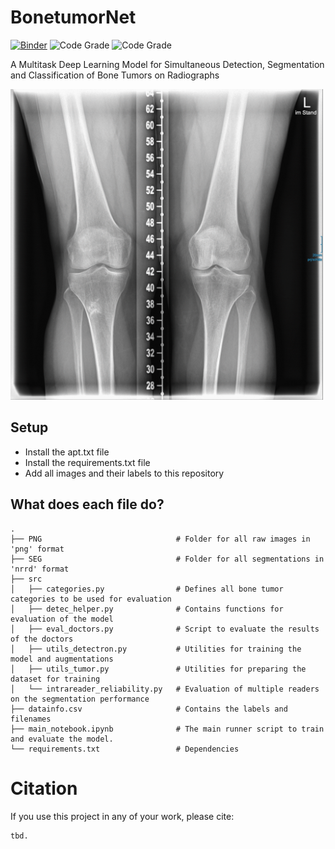 # BonetumorNet
[![Binder](https://mybinder.org/badge_logo.svg)](https://mybinder.org/v2/gh/NikonPic/bonetumorseg/master?urlpath=voila%2Frender%2F01_segmenter.ipynb)
![Code Grade](https://www.code-inspector.com/project/17089/status/svg) ![Code Grade](https://www.code-inspector.com/project/17089/score/svg)



A Multitask Deep Learning Model for Simultaneous Detection, Segmentation and Classification of Bone Tumors on Radiographs

 <img src="results\demo.gif" alt="Drawing" style="width: 500px;">


## Setup

* Install the apt.txt file
* Install the requirements.txt file
* Add all images and their labels to this repository


## What does each file do? 

    .     
    ├── PNG                              # Folder for all raw images in 'png' format
    ├── SEG                              # Folder for all segmentations in 'nrrd' format     
    ├── src                     
    │   ├── categories.py                # Defines all bone tumor categories to be used for evaluation 
    │   ├── detec_helper.py              # Contains functions for evaluation of the model
    │   ├── eval_doctors.py              # Script to evaluate the results of the doctors
    │   ├── utils_detectron.py           # Utilities for training the model and augmentations
    │   ├── utils_tumor.py               # Utilities for preparing the dataset for training
    │   └── intrareader_reliability.py   # Evaluation of multiple readers on the segmentation performance
    ├── datainfo.csv                     # Contains the labels and filenames
    ├── main_notebook.ipynb              # The main runner script to train and evaluate the model.
    └── requirements.txt                 # Dependencies

# Citation

If you use this project in any of your work, please cite:

```
tbd.
```